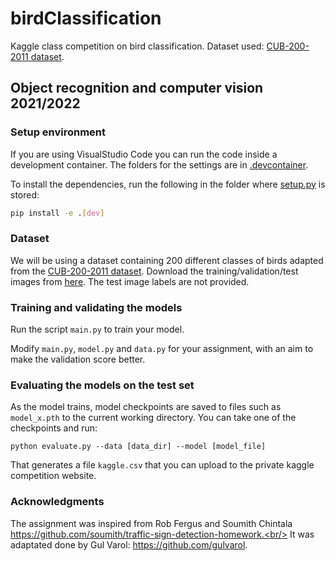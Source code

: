 # birdClassification
Kaggle class competition on bird classification. Dataset used: [CUB-200-2011 dataset](http://www.vision.caltech.edu/visipedia/CUB-200-2011.html).

## Object recognition and computer vision 2021/2022

### Setup environment
If you are using VisualStudio Code you can run the code inside a development container. The folders for the settings are in [.devcontainer](.devcontainer/).

To install the dependencies, run the following in the folder where [setup.py](setup.py) is stored:
```Bash
pip install -e .[dev]
```

### Dataset
We will be using a dataset containing 200 different classes of birds adapted from the [CUB-200-2011 dataset](http://www.vision.caltech.edu/visipedia/CUB-200-2011.html).
Download the training/validation/test images from [here](https://www.di.ens.fr/willow/teaching/recvis18orig/assignment3/bird_dataset.zip). The test image labels are not provided.

### Training and validating the models
Run the script `main.py` to train your model.

Modify `main.py`, `model.py` and `data.py` for your assignment, with an aim to make the validation score better.

### Evaluating the models on the test set

As the model trains, model checkpoints are saved to files such as `model_x.pth` to the current working directory.
You can take one of the checkpoints and run:

```
python evaluate.py --data [data_dir] --model [model_file]
```

That generates a file `kaggle.csv` that you can upload to the private kaggle competition website.

### Acknowledgments
The assignment was inspired from Rob Fergus and Soumith Chintala https://github.com/soumith/traffic-sign-detection-homework.<br/>
It was adaptated done by Gul Varol: https://github.com/gulvarol.
